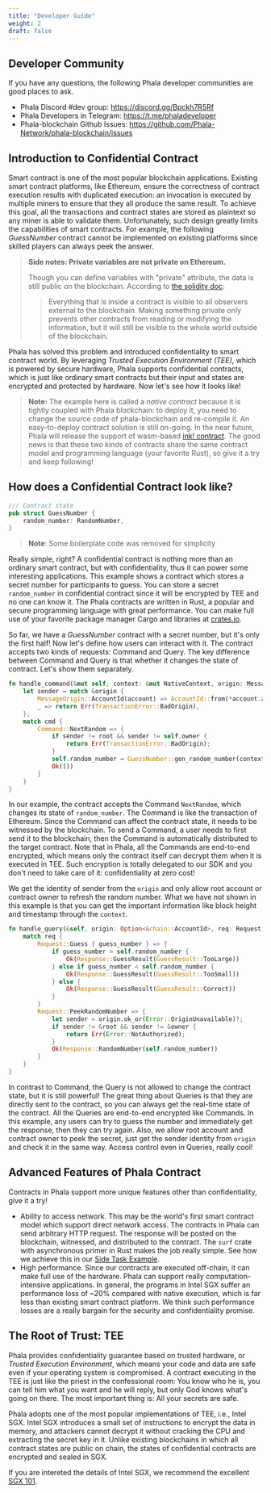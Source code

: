 ```yaml
---
title: "Developer Guide"
weight: 2
draft: false
---
```


## Developer Community

If you have any questions, the following Phala developer communities are good places to ask.

- Phala Discord #dev group: <https://discord.gg/Bpckh7R5Rf>
- Phala Developers in Telegram: <https://t.me/phaladeveloper>
- Phala-blockchain Github Issues: <https://github.com/Phala-Network/phala-blockchain/issues>


## Introduction to Confidential Contract

Smart contract is one of the most popular blockchain applications. Existing smart contract platforms, like Ethereum, ensure the correctness of contract execution results with duplicated execution: an invocation is executed by multiple miners to ensure that they all produce the same result.
To achieve this goal, all the transactions and contract states are stored as plaintext so any miner is able to validate them.
Unfortunately, such design greatly limits the capabilities of smart contracts. For example, the following *GuessNumber* contract cannot be implemented on existing platforms since skilled players can always peek the answer.

> **Side notes: Private variables are not private on Ethereum.**
>
> Though you can define variables with "private" attribute, the data is still public on the blockchain. According to [the solidity doc](https://solidity.readthedocs.io/en/v0.7.3/contracts.html):
> > Everything that is inside a contract is visible to all observers external to the blockchain. Making something private only prevents other contracts from reading or modifying the information, but it will still be visible to the whole world outside of the blockchain.

Phala has solved this problem and introduced confidentiality to smart contract world. By leveraging *Trusted Execution Environment (TEE)*, which is powered by secure hardware, Phala supports confidential contracts, which is just like ordinary smart contracts but their input and states are encrypted and protected by hardware. Now let's see how it looks like!

> **Note:** The example here is called a *native contract* because it is tightly coupled with Phala blockchain: to deploy it, you need to change the source code of phala-blockchain and re-compile it.
> An easy-to-deploy contract solution is still on-going. In the near future, Phala will release the support of wasm-based [ink! contract](https://github.com/paritytech/ink).
> The good news is that these two kinds of contracts share the same contract model and programming language (your favorite Rust), so give it a try and keep following!


## How does a Confidential Contract look like?

```rust
/// Contract state
pub struct GuessNumber {
    random_number: RandomNumber,
}
```

> **Note**: Some boilerplate code was removed for simplicity

Really simple, right? A confidential contract is nothing more than an ordinary smart contract, but with confidentiality, thus it can power some interesting applications. This example shows a contract which stores a secret number for participants to guess. You can store a secret `random_number` in confidential contract since it will be encrypted by TEE and no one can know it.
The Phala contracts are written in Rust, a popular and secure programming language with great performance. You can make full use of your favorite package manager Cargo and libraries at [crates.io](https://crates.io).

So far, we have a *GuessNumber* contract with a secret number, but it's only the first half! Now let's define how users can interact with it.
The contract accepts two kinds of requests: Command and Query. The key difference between Command and Query is that whether it changes the state of contract. Let's show them separately.

```rust
fn handle_command(&mut self, context: &mut NativeContext, origin: MessageOrigin, cmd: Command) -> TransactionResult {
    let sender = match &origin {
        MessageOrigin::AccountId(account) => AccountId::from(*account.as_fixed_bytes()),
        _ => return Err(TransactionError::BadOrigin),
    };
    match cmd {
        Command::NextRandom => {
            if sender != root && sender != self.owner {
                return Err(TransactionError::BadOrigin);
            }
            self.random_number = GuessNumber::gen_random_number(context);
            Ok(())
        }
    }
}
```

In our example, the contract accepts the Command `NextRandom`, which changes its state of `random_number`. The Command is like the transaction of Ethereum. Since the Command can affect the contract state, it needs to be witnessed by the blockchain. To send a Command, a user needs to first send it to the blockchain, then the Command is automatically distributed to the target contract.
Note that in Phala, all the Commands are end-to-end encrypted, which means only the contract itself can decrypt them when it is executed in TEE. Such encryption is totally delegated to our SDK and you don't need to take care of it: confidentiality at zero cost!

We get the identity of sender from the `origin` and only allow root account or contract owner to refresh the random number. What we have not shown in this example is that you can get the important information like block height and timestamp through the `context`.

```rust
fn handle_query(&self, origin: Option<&chain::AccountId>, req: Request) -> Result<Response, Error> {
    match req {
        Request::Guess { guess_number } => {
            if guess_number > self.random_number {
                Ok(Response::GuessResult(GuessResult::TooLarge))
            } else if guess_number < self.random_number {
                Ok(Response::GuessResult(GuessResult::TooSmall))
            } else {
                Ok(Response::GuessResult(GuessResult::Correct))
            }
        }
        Request::PeekRandomNumber => {
            let sender = origin.ok_or(Error::OriginUnavailable)?;
            if sender != &root && sender != &owner {
                return Err(Error::NotAuthorized);
            }
            Ok(Response::RandomNumber(self.random_number))
        }
    }
}
```

In contrast to Command, the Query is not allowed to change the contract state, but it is still powerful! The great thing about Queries is that they are directly sent to the contract, so you can always get the real-time state of the contract. All the Queries are end-to-end encrypted like Commands.
In this example, any users can try to guess the number and immediately get the response, then they can try again. Also, we allow root account and contract owner to peek the secret, just get the sender identity from `origin` and check it in the same way. Access control even in Queries, really cool!


## Advanced Features of Phala Contract

Contracts in Phala support more unique features other than confidentiality, give it a try!

- Ability to access network. This may be the world's first smart contract model which support direct network access. The contracts in Phala can send arbitrary HTTP request. The response will be posted on the blockchain, witnessed, and distributed to the contract. The `surf` crate with asynchronous primer in Rust makes the job really simple. See how we achieve this in our [Side Task Example](...).
- High performance. Since our contracts are executed off-chain, it can make full use of the hardware. Phala can support really computation-intensive applications. In general, the programs in Intel SGX suffer an performance loss of ~20% compared with native execution, which is far less than existing smart contract platform. We think such performance losses are a really bargain for the security and confidentiality promise.


## The Root of Trust: TEE

Phala provides confidentiality guarantee based on trusted hardware, or *Trusted Execution Environment*, which means your code and data are safe even if your operating system is compromised. A contract executing in the TEE is just like the priest in the confessional room: You know who he is, you can tell him what you want and he will reply, but only God knows what's going on there. The most important thing is: All your secrets are safe.

Phala adopts one of the most popular implementations of TEE, i.e., Intel SGX. Intel SGX introduces a small set of instructions to encrypt the data in memory, and attackers cannot decrypt it without cracking the CPU and extracting the secret key in it. Unlike existing blockchains in which all contract states are public on chain, the states of confidential contracts are encrypted and sealed in SGX.

If you are intereted the details of Intel SGX, we recommend the excellent [SGX 101](https://sgx101.gitbook.io/sgx101/).

